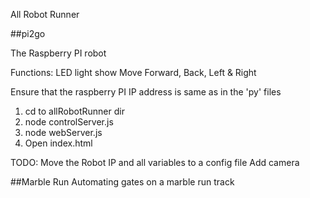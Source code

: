 All Robot Runner

##pi2go

The Raspberry PI robot

Functions:
LED light show
Move Forward, Back, Left & Right

Ensure that the raspberry PI IP address is same as in the 'py' files
1. cd to allRobotRunner dir
2. node controlServer.js
3. node webServer.js
4. Open index.html

TODO:
Move the Robot IP and all variables to a config file
Add camera

##Marble Run
Automating gates on a marble run track